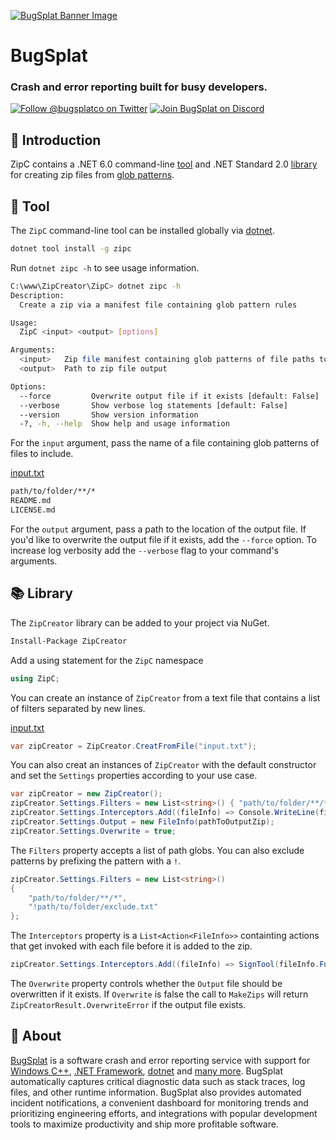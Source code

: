 [![BugSplat Banner Image](https://user-images.githubusercontent.com/20464226/149019306-3186103c-5315-4dad-a499-4fd1df408475.png)](https://bugsplat.com)

# BugSplat
### **Crash and error reporting built for busy developers.**

[![Follow @bugsplatco on Twitter](https://img.shields.io/twitter/follow/bugsplatco?label=Follow%20BugSplat&style=social)](https://twitter.com/bugsplatco)
[![Join BugSplat on Discord](https://img.shields.io/discord/664965194799251487?label=Join%20Discord&logo=Discord&style=social)](https://discord.gg/bugsplat)

## 👋 Introduction

ZipC contains a .NET 6.0 command-line [tool](#🧰-tool) and .NET Standard 2.0 [library](#📚-library) for creating zip files from [glob patterns](https://en.wikipedia.org/wiki/Glob_(programming)).

## 🧰 Tool

The `ZipC` command-line tool can be installed globally via [dotnet](https://dotnet.microsoft.com/).

```sh
dotnet tool install -g zipc
```

Run `dotnet zipc -h` to see usage information.

```sh
C:\www\ZipCreator\ZipC> dotnet zipc -h
Description:
  Create a zip via a manifest file containing glob pattern rules

Usage:
  ZipC <input> <output> [options]

Arguments:
  <input>   Zip file manifest containing glob patterns of file paths to include
  <output>  Path to zip file output

Options:
  --force         Overwrite output file if it exists [default: False]
  --verbose       Show verbose log statements [default: False]
  --version       Show version information
  -?, -h, --help  Show help and usage information
```

For the `input` argument, pass the name of a file containing glob patterns of files to include. 

[input.txt](./ZipC/input.txt)
```txt
path/to/folder/**/*
README.md
LICENSE.md
```

For the `output` argument, pass a path to the location of the output file. If you'd like to overwrite the output file if it exists, add the `--force` option. To increase log verbosity add the `--verbose` flag to your command's arguments.

## 📚 Library

The `ZipCreator` library can be added to your project via NuGet.

```sh
Install-Package ZipCreator
```

Add a using statement for the `ZipC` namespace

```cs
using ZipC;
```

You can create an instance of `ZipCreator` from a text file that contains a list of filters separated by new lines.

[input.txt](./ZipC/input.txt)
```cs
var zipCreator = ZipCreator.CreatFromFile("input.txt");
```

You can also creat an instances of `ZipCreator` with the default constructor and set the `Settings` properties according to your use case.

```cs
var zipCreator = new ZipCreator();
zipCreator.Settings.Filters = new List<string>() { "path/to/folder/**/*" };
zipCreator.Settings.Interceptors.Add((fileInfo) => Console.WriteLine(fileInfo.FullName));
zipCreator.Settings.Output = new FileInfo(pathToOutputZip);
zipCreator.Settings.Overwrite = true;
```

The `Filters` property accepts a list of path globs. You can also exclude patterns by prefixing the pattern with a `!`.

```cs
zipCreator.Settings.Filters = new List<string>()
{
    "path/to/folder/**/*",
    "!path/to/folder/exclude.txt"
};
```

The `Interceptors` property is a `List<Action<FileInfo>>` containting actions that get invoked with each file before it is added to the zip.

```cs
zipCreator.Settings.Interceptors.Add((fileInfo) => SignTool(fileInfo.FullName));
```

The `Overwrite` property controls whether the `Output` file should be overwritten if it exists. If `Overwrite` is false the call to `MakeZips` will return `ZipCreatorResult.OverwriteError` if the output file exists.

## 🐛 About

[BugSplat](https://bugsplat.com) is a software crash and error reporting service with support for [Windows C++](https://docs.bugsplat.com/introduction/getting-started/integrations/desktop/cplusplus), [.NET Framework](https://docs.bugsplat.com/introduction/getting-started/integrations/desktop/windows-dot-net-framework), [dotnet](https://docs.bugsplat.com/introduction/getting-started/integrations/cross-platform/dot-net-standard) and [many more](https://docs.bugsplat.com/introduction/getting-started/integrations). BugSplat automatically captures critical diagnostic data such as stack traces, log files, and other runtime information. BugSplat also provides automated incident notifications, a convenient dashboard for monitoring trends and prioritizing engineering efforts, and integrations with popular development tools to maximize productivity and ship more profitable software.